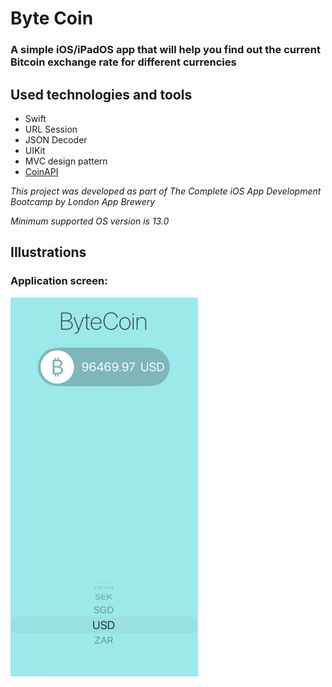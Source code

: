 #  Byte Coin

### A simple iOS/iPadOS app that will help you find out the current Bitcoin exchange rate for different currencies

## Used technologies and tools

- Swift
- URL Session
- JSON Decoder
- UIKit
- MVC design pattern
- [CoinAPI](https://www.coinapi.io/)

*This project was developed as part of The Complete iOS App Development Bootcamp by London App Brewery*

*Minimum supported OS version is 13.0*

## Illustrations

### Application screen:

<img src="Documentation/1.png" alt="Start screen" width="300">
